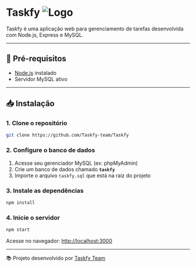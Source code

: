 # Taskfy ![Logo](https://avatars.githubusercontent.com/u/212968952?s=200&v=4)

Taskfy é uma aplicação web para gerenciamento de tarefas desenvolvida com Node.js, Express e MySQL.

---

## 🚀 Pré-requisitos

- [Node.js](https://nodejs.org/) instalado
- Servidor MySQL ativo

---

## 📥 Instalação

### 1. Clone o repositório

```bash
git clone https://github.com/Taskfy-team/Taskfy
```

### 2. Configure o banco de dados

1. Acesse seu gerenciador MySQL (ex: phpMyAdmin)
2. Crie um banco de dados chamado **`taskfy`**
3. Importe o arquivo `taskfy.sql` que está na raiz do projeto

### 3. Instale as dependências

```bash
npm install
```

### 4. Inicie o servidor

```bash
npm start
```

Acesse no navegador: [http://localhost:3000](http://localhost:3000)

---

📚 Projeto desenvolvido por [Taskfy Team](https://github.com/Taskfy-team)
